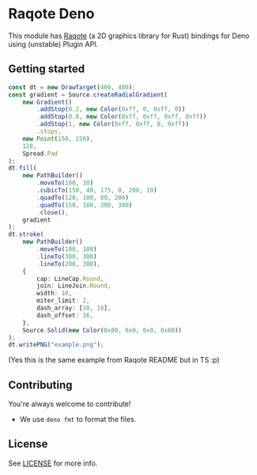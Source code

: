 ﻿# Raqote Deno

This module has [Raqote](https://github.com/jrmuizel/raqote) (a 2D graphics library for Rust) bindings for Deno using (unstable) Plugin API.

## Getting started

```ts
const dt = new DrawTarget(400, 400);
const gradient = Source.createRadialGradient(
    new Gradient()
        .addStop(0.2, new Color(0xff, 0, 0xff, 0))
        .addStop(0.8, new Color(0xff, 0xff, 0xff, 0xff))
        .addStop(1, new Color(0xff, 0xff, 0, 0xff))
        .stops,
    new Point(150, 150),
    128,
    Spread.Pad
);
dt.fill(
    new PathBuilder()
        .moveTo(100, 10)
        .cubicTo(150, 40, 175, 0, 200, 10)
        .quadTo(120, 100, 80, 200)
        .quadTo(150, 180, 300, 300)
        .close(),
    gradient
);
dt.stroke(
    new PathBuilder()
        .moveTo(100, 100)
        .lineTo(300, 300)
        .lineTo(200, 300),
    {
        cap: LineCap.Round,
        join: LineJoin.Round,
        width: 10,
        miter_limit: 2,
        dash_array: [10, 18],
        dash_offset: 16,
    },
    Source.Solid(new Color(0x80, 0x0, 0x0, 0x80))
);
dt.writePNG("example.png");
```

(Yes this is the same example from Raqote README but in TS :p)

## Contributing

You're always welcome to contribute!

- We use `deno fmt` to format the files.

## License

See [LICENSE](LICENSE) for more info.